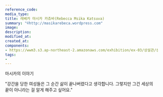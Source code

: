 ```yaml
---
reference_code:
media_type:
title: 레베카 마시카 카츄바(Rebecca Msika Katsuva)
summary: "©http://masikarebeca.wordpress.com"
image:
description:
modified_at:
created_at:
components:
- https://wwm3.s3.ap-northeast-2.amazonaws.com/exhibition/ex-03/상설관/상설관1+오른편/2-1.마시카.jpg
tags:
-
---
```

마시카의 이야기

"강간을 당한 여성들은 그 순간 삶이 끝나버렸다고 생각합니다. 
그렇지만 그건 세상의 끝이 아니라는 걸 알게 해주고 싶어요."
